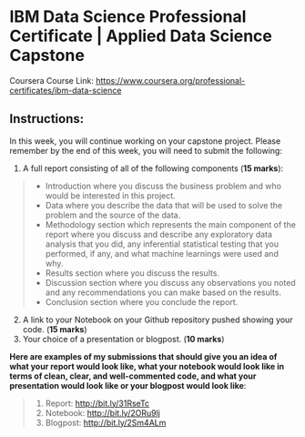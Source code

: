 # IBM Data Science Professional Certificate | Applied Data Science Capstone
Coursera Course Link: https://www.coursera.org/professional-certificates/ibm-data-science 

## Instructions: 
In this week, you will continue working on your capstone project. Please remember by the end of this week, you will need to submit the following:

1. A full report consisting of all of the following components (**15 marks**):
  > - Introduction where you discuss the business problem and who would be interested in this project.
  > - Data where you describe the data that will be used to solve the problem and the source of the data.
  > - Methodology section which represents the main component of the report where you discuss and describe any exploratory data analysis that you did, any inferential statistical testing that you performed, if any, and what machine learnings were used and why.
  > - Results section where you discuss the results.
  > - Discussion section where you discuss any observations you noted and any recommendations you can make based on the results.
  > - Conclusion section where you conclude the report.
2. A link to your Notebook on your Github repository pushed showing your code. (**15 marks**)
3. Your choice of a presentation or blogpost. (**10 marks**)

**Here are examples of my submissions that should give you an idea of what your report would look like, what your notebook would look like in terms of clean, clear, and well-commented code, and what your presentation would look like or your blogpost would look like**:

> 1. Report: http://bit.ly/31RseTc
> 2. Notebook: http://bit.ly/2ORu9lj
> 3. Blogpost: http://bit.ly/2Sm4ALm